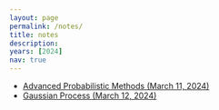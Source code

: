 ```yaml
---
layout: page
permalink: /notes/
title: notes
description:
years: [2024]
nav: true
---
```


- <a href="/assets/pdf/Advanced_Probabilistic_Methods_March_11.pdf">Advanced Probabilistic Methods (March 11, 2024)</a>
- <a href="/assets/pdf/Gaussian Process_March_12.pdf">Gaussian Process (March 12, 2024)</a>

